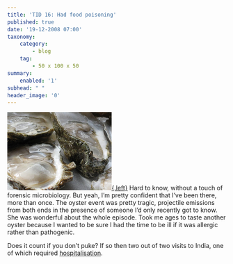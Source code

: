 ```yaml
---
title: 'TID 16: Had food poisoning'
published: true
date: '19-12-2008 07:00'
taxonomy:
    category:
        - blog
    tag:
        - 50 x 100 x 50
summary:
    enabled: '1'
subhead: " "
header_image: '0'
---
```


[![Oysters on the half shell](2958443799-9c96fe3166-m.jpg){.left}](http://flickr.com/photos/99805939@N00/2958443799/) Hard to know, without a touch of forensic microbiology. But yeah, I’m pretty confident that I’ve been there, more than once. The oyster event was pretty tragic, projectile emissions from both ends in the presence of someone I’d only recently got to know. She was wonderful about the whole episode. Took me ages to taste another oyster because I wanted to be sure I had the time to be ill if it was allergic rather than pathogenic.

Does it count if you don’t puke? If so then two out of two visits to India, one of which required [hospitalisation](http://www.jeremycherfas.net/blog/facts).


